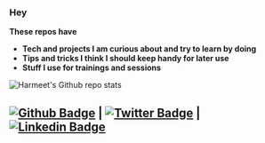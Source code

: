 ### Hey
__These repos have__
- __Tech and projects I am curious about and try to learn by doing__
- __Tips and tricks I think I should keep handy for later use__
- __Stuff I use for trainings and sessions__

![Harmeet's Github repo stats](https://github-readme-stats.vercel.app/api?username=hrmeetsingh&theme=github_dark&show_icons=true)

[![Github Badge](https://img.shields.io/badge/-hrmeetsingh-blue?style=social&logo=Github&link=https://github.com/hrmeetsingh/)](https://github.com/hrmeetsingh/) 
| [![Twitter Badge](http://img.shields.io/badge/-@ErHarmeet-blue?style=social&logo=twitter&logoColor=blue&link=https://twitter.com/ErHarmeet)](https://twitter.com/ErHarmeet) 
| [![Linkedin Badge](https://img.shields.io/badge/-hrmeetsingh-blue?style=social&logo=Linkedin&logoColor=blue&link=https://www.linkedin.com/in/hrmeetsingh/)](https://www.linkedin.com/in/hrmeetsingh/)
---
<!--
**hrmeetsingh/hrmeetsingh** is a ✨ _special_ ✨ repository because its `README.md` (this file) appears on your GitHub profile.

Here are some ideas to get you started:

- 🔭 I’m currently working on ...
- 🌱 I’m currently learning ...
- 👯 I’m looking to collaborate on ...
- 🤔 I’m looking for help with ...
- 💬 Ask me about ...
- 📫 How to reach me: ...
- 😄 Pronouns: ...
- ⚡ Fun fact: ...
-->
